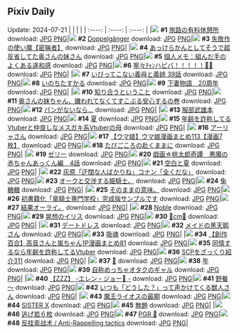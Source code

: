 ## Pixiv Daily
Update: 2024-07-21
|      |      |      |
| :----: | :----: | :----: |
|![](https://pixiv.microyu.workers.dev/c/240x480/img-master/img/2024/07/19/07/30/01/120658373_p0_master1200.jpg) **#1** [旅路の有料休憩所](https://www.pixiv.net/artworks/120658373) download: [JPG](https://pixiv.microyu.workers.dev/img-original/img/2024/07/19/07/30/01/120658373_p0.jpg) [PNG](https://pixiv.microyu.workers.dev/img-original/img/2024/07/19/07/30/01/120658373_p0.png)|![](https://pixiv.microyu.workers.dev/c/240x480/img-master/img/2024/07/20/00/56/03/120680672_p0_master1200.jpg) **#2** [Doppelgänger](https://www.pixiv.net/artworks/120680672) download: [JPG](https://pixiv.microyu.workers.dev/img-original/img/2024/07/20/00/56/03/120680672_p0.jpg) [PNG](https://pixiv.microyu.workers.dev/img-original/img/2024/07/20/00/56/03/120680672_p0.png)|![](https://pixiv.microyu.workers.dev/c/240x480/img-master/img/2024/07/20/10/52/20/120688999_p0_master1200.jpg) **#3** [失敗作の使い魔【密猟者】](https://www.pixiv.net/artworks/120688999) download: [JPG](https://pixiv.microyu.workers.dev/img-original/img/2024/07/20/10/52/20/120688999_p0.jpg) [PNG](https://pixiv.microyu.workers.dev/img-original/img/2024/07/20/10/52/20/120688999_p0.png)|
|![](https://pixiv.microyu.workers.dev/c/240x480/img-master/img/2024/07/19/00/06/11/120651804_p0_master1200.jpg) **#4** [あっけらかんとしてそうで超反省してた奥さんの妹さん](https://www.pixiv.net/artworks/120651804) download: [JPG](https://pixiv.microyu.workers.dev/img-original/img/2024/07/19/00/06/11/120651804_p0.jpg) [PNG](https://pixiv.microyu.workers.dev/img-original/img/2024/07/19/00/06/11/120651804_p0.png)|![](https://pixiv.microyu.workers.dev/c/240x480/img-master/img/2024/07/20/06/00/11/120684873_p0_master1200.jpg) **#5** [個人メモ：組んだ手のよくある違和感](https://www.pixiv.net/artworks/120684873) download: [JPG](https://pixiv.microyu.workers.dev/img-original/img/2024/07/20/06/00/11/120684873_p0.jpg) [PNG](https://pixiv.microyu.workers.dev/img-original/img/2024/07/20/06/00/11/120684873_p0.png)|![](https://pixiv.microyu.workers.dev/c/240x480/img-master/img/2024/07/20/00/00/01/120678469_p0_master1200.jpg) **#6** [寧々ﾁｬﾝハピバ！！！！！🎂🎉](https://www.pixiv.net/artworks/120678469) download: [JPG](https://pixiv.microyu.workers.dev/img-original/img/2024/07/20/00/00/01/120678469_p0.jpg) [PNG](https://pixiv.microyu.workers.dev/img-original/img/2024/07/20/00/00/01/120678469_p0.png)|
|![](https://pixiv.microyu.workers.dev/c/240x480/img-master/img/2024/07/20/00/05/59/120679121_p0_master1200.jpg) **#7** [いびってこない義母と義姉  39話](https://www.pixiv.net/artworks/120679121) download: [JPG](https://pixiv.microyu.workers.dev/img-original/img/2024/07/20/00/05/59/120679121_p0.jpg) [PNG](https://pixiv.microyu.workers.dev/img-original/img/2024/07/20/00/05/59/120679121_p0.png)|![](https://pixiv.microyu.workers.dev/c/240x480/img-master/img/2024/07/20/00/00/30/120678617_p0_master1200.jpg) **#8** [いのちたすかる](https://www.pixiv.net/artworks/120678617) download: [JPG](https://pixiv.microyu.workers.dev/img-original/img/2024/07/20/00/00/30/120678617_p0.jpg) [PNG](https://pixiv.microyu.workers.dev/img-original/img/2024/07/20/00/00/30/120678617_p0.png)|![](https://pixiv.microyu.workers.dev/c/240x480/img-master/img/2024/07/19/07/31/47/120658411_p0_master1200.jpg) **#9** [下妻物語　20周年](https://www.pixiv.net/artworks/120658411) download: [JPG](https://pixiv.microyu.workers.dev/img-original/img/2024/07/19/07/31/47/120658411_p0.jpg) [PNG](https://pixiv.microyu.workers.dev/img-original/img/2024/07/19/07/31/47/120658411_p0.png)|
|![](https://pixiv.microyu.workers.dev/c/240x480/img-master/img/2024/07/20/19/44/29/120700490_p0_master1200.jpg) **#10** [知り合うということ](https://www.pixiv.net/artworks/120700490) download: [JPG](https://pixiv.microyu.workers.dev/img-original/img/2024/07/20/19/44/29/120700490_p0.jpg) [PNG](https://pixiv.microyu.workers.dev/img-original/img/2024/07/20/19/44/29/120700490_p0.png)|![](https://pixiv.microyu.workers.dev/c/240x480/img-master/img/2024/07/19/20/07/08/120671220_p0_master1200.jpg) **#11** [奥さんの妹ちゃん、嫌われてなくてすこぶる安心するの巻](https://www.pixiv.net/artworks/120671220) download: [JPG](https://pixiv.microyu.workers.dev/img-original/img/2024/07/19/20/07/08/120671220_p0.jpg) [PNG](https://pixiv.microyu.workers.dev/img-original/img/2024/07/19/20/07/08/120671220_p0.png)|![](https://pixiv.microyu.workers.dev/c/240x480/img-master/img/2024/07/19/18/00/15/120667845_p0_master1200.jpg) **#12** [パンがないなら...](https://www.pixiv.net/artworks/120667845) download: [JPG](https://pixiv.microyu.workers.dev/img-original/img/2024/07/19/18/00/15/120667845_p0.jpg) [PNG](https://pixiv.microyu.workers.dev/img-original/img/2024/07/19/18/00/15/120667845_p0.png)|
|![](https://pixiv.microyu.workers.dev/c/240x480/img-master/img/2024/07/20/00/01/04/120678737_p0_master1200.jpg) **#13** [服部武雄本](https://www.pixiv.net/artworks/120678737) download: [JPG](https://pixiv.microyu.workers.dev/img-original/img/2024/07/20/00/01/04/120678737_p0.jpg) [PNG](https://pixiv.microyu.workers.dev/img-original/img/2024/07/20/00/01/04/120678737_p0.png)|![](https://pixiv.microyu.workers.dev/c/240x480/img-master/img/2024/07/19/00/00/08/120651334_p0_master1200.jpg) **#14** [夏](https://www.pixiv.net/artworks/120651334) download: [JPG](https://pixiv.microyu.workers.dev/img-original/img/2024/07/19/00/00/08/120651334_p0.jpg) [PNG](https://pixiv.microyu.workers.dev/img-original/img/2024/07/19/00/00/08/120651334_p0.png)|![](https://pixiv.microyu.workers.dev/c/240x480/img-master/img/2024/07/19/21/08/16/120673010_p0_master1200.jpg) **#15** [年齢を詐称してるVtuberと仲良しなメスガキ系Vtuberの母](https://www.pixiv.net/artworks/120673010) download: [JPG](https://pixiv.microyu.workers.dev/img-original/img/2024/07/19/21/08/16/120673010_p0.jpg) [PNG](https://pixiv.microyu.workers.dev/img-original/img/2024/07/19/21/08/16/120673010_p0.png)|
|![](https://pixiv.microyu.workers.dev/c/240x480/img-master/img/2024/07/19/00/02/41/120651659_p0_master1200.jpg) **#16** [アーリャさん](https://www.pixiv.net/artworks/120651659) download: [JPG](https://pixiv.microyu.workers.dev/img-original/img/2024/07/19/00/02/41/120651659_p0.jpg) [PNG](https://pixiv.microyu.workers.dev/img-original/img/2024/07/19/00/02/41/120651659_p0.png)|![](https://pixiv.microyu.workers.dev/c/240x480/img-master/img/2024/07/19/00/43/58/120652920_p0_master1200.jpg) **#17** [【ウマ娘】ウマ娘漫画まとめ113【漫画7枚】](https://www.pixiv.net/artworks/120652920) download: [JPG](https://pixiv.microyu.workers.dev/img-original/img/2024/07/19/00/43/58/120652920_p0.jpg) [PNG](https://pixiv.microyu.workers.dev/img-original/img/2024/07/19/00/43/58/120652920_p0.png)|![](https://pixiv.microyu.workers.dev/c/240x480/img-master/img/2024/07/19/18/55/08/120669227_p0_master1200.jpg) **#18** [たびごころの赴くままに](https://www.pixiv.net/artworks/120669227) download: [JPG](https://pixiv.microyu.workers.dev/img-original/img/2024/07/19/18/55/08/120669227_p0.jpg) [PNG](https://pixiv.microyu.workers.dev/img-original/img/2024/07/19/18/55/08/120669227_p0.png)|
|![](https://pixiv.microyu.workers.dev/c/240x480/img-master/img/2024/07/19/20/30/03/120671825_p0_master1200.jpg) **#19** [ゼリー](https://www.pixiv.net/artworks/120671825) download: [JPG](https://pixiv.microyu.workers.dev/img-original/img/2024/07/19/20/30/03/120671825_p0.jpg) [PNG](https://pixiv.microyu.workers.dev/img-original/img/2024/07/19/20/30/03/120671825_p0.png)|![](https://pixiv.microyu.workers.dev/c/240x480/img-master/img/2024/07/20/00/35/51/120680106_p0_master1200.jpg) **#20** [戯画☆桃太郎奇譚　悪魔の赤ちゃんあっくん編　4話](https://www.pixiv.net/artworks/120680106) download: [JPG](https://pixiv.microyu.workers.dev/img-original/img/2024/07/20/00/35/51/120680106_p0.jpg) [PNG](https://pixiv.microyu.workers.dev/img-original/img/2024/07/20/00/35/51/120680106_p0.png)|![](https://pixiv.microyu.workers.dev/c/240x480/img-master/img/2024/07/19/19/30/12/120670172_p0_master1200.jpg) **#21** [空白と夏](https://www.pixiv.net/artworks/120670172) download: [JPG](https://pixiv.microyu.workers.dev/img-original/img/2024/07/19/19/30/12/120670172_p0.jpg) [PNG](https://pixiv.microyu.workers.dev/img-original/img/2024/07/19/19/30/12/120670172_p0.png)|
|![](https://pixiv.microyu.workers.dev/c/240x480/img-master/img/2024/07/19/17/45/31/120667514_p0_master1200.jpg) **#22** [灰原「迂闊な人ばかりね」コナン「全くだな」](https://www.pixiv.net/artworks/120667514) download: [JPG](https://pixiv.microyu.workers.dev/img-original/img/2024/07/19/17/45/31/120667514_p0.jpg) [PNG](https://pixiv.microyu.workers.dev/img-original/img/2024/07/19/17/45/31/120667514_p0.png)|![](https://pixiv.microyu.workers.dev/c/240x480/img-master/img/2024/07/20/00/42/20/120680287_p0_master1200.jpg) **#23** [オークと交渉する姫騎士。](https://www.pixiv.net/artworks/120680287) download: [JPG](https://pixiv.microyu.workers.dev/img-original/img/2024/07/20/00/42/20/120680287_p0.jpg) [PNG](https://pixiv.microyu.workers.dev/img-original/img/2024/07/20/00/42/20/120680287_p0.png)|![](https://pixiv.microyu.workers.dev/c/240x480/img-master/img/2024/07/19/18/03/10/120668043_p0_master1200.jpg) **#24** [兔糖糖](https://www.pixiv.net/artworks/120668043) download: [JPG](https://pixiv.microyu.workers.dev/img-original/img/2024/07/19/18/03/10/120668043_p0.jpg) [PNG](https://pixiv.microyu.workers.dev/img-original/img/2024/07/19/18/03/10/120668043_p0.png)|
|![](https://pixiv.microyu.workers.dev/c/240x480/img-master/img/2024/07/20/20/12/10/120701300_p0_master1200.jpg) **#25** [そのままの意味。](https://www.pixiv.net/artworks/120701300) download: [JPG](https://pixiv.microyu.workers.dev/img-original/img/2024/07/20/20/12/10/120701300_p0.jpg) [PNG](https://pixiv.microyu.workers.dev/img-original/img/2024/07/20/20/12/10/120701300_p0.png)|![](https://pixiv.microyu.workers.dev/c/240x480/img-master/img/2024/07/19/13/27/26/120663074_p0_master1200.jpg) **#26** [初書籍化「竜騎士専門学校」完成版サンプルです](https://www.pixiv.net/artworks/120663074) download: [JPG](https://pixiv.microyu.workers.dev/img-original/img/2024/07/19/13/27/26/120663074_p0.jpg) [PNG](https://pixiv.microyu.workers.dev/img-original/img/2024/07/19/13/27/26/120663074_p0.png)|![](https://pixiv.microyu.workers.dev/c/240x480/img-master/img/2024/07/20/15/18/22/120694176_p0_master1200.jpg) **#27** [結果オーライ。](https://www.pixiv.net/artworks/120694176) download: [JPG](https://pixiv.microyu.workers.dev/img-original/img/2024/07/20/15/18/22/120694176_p0.jpg) [PNG](https://pixiv.microyu.workers.dev/img-original/img/2024/07/20/15/18/22/120694176_p0.png)|
|![](https://pixiv.microyu.workers.dev/c/240x480/img-master/img/2024/07/19/00/00/03/120651309_p0_master1200.jpg) **#28** [Noble](https://www.pixiv.net/artworks/120651309) download: [JPG](https://pixiv.microyu.workers.dev/img-original/img/2024/07/19/00/00/03/120651309_p0.jpg) [PNG](https://pixiv.microyu.workers.dev/img-original/img/2024/07/19/00/00/03/120651309_p0.png)|![](https://pixiv.microyu.workers.dev/c/240x480/img-master/img/2024/07/19/00/00/31/120651448_p0_master1200.jpg) **#29** [晃想のイリス](https://www.pixiv.net/artworks/120651448) download: [JPG](https://pixiv.microyu.workers.dev/img-original/img/2024/07/19/00/00/31/120651448_p0.jpg) [PNG](https://pixiv.microyu.workers.dev/img-original/img/2024/07/19/00/00/31/120651448_p0.png)|![](https://pixiv.microyu.workers.dev/c/240x480/img-master/img/2024/07/19/21/34/10/120673766_p0_master1200.jpg) **#30** [🔹cm🔹](https://www.pixiv.net/artworks/120673766) download: [JPG](https://pixiv.microyu.workers.dev/img-original/img/2024/07/19/21/34/10/120673766_p0.jpg) [PNG](https://pixiv.microyu.workers.dev/img-original/img/2024/07/19/21/34/10/120673766_p0.png)|
|![](https://pixiv.microyu.workers.dev/c/240x480/img-master/img/2024/07/20/15/04/58/120693925_p0_master1200.jpg) **#31** [デートドレス](https://www.pixiv.net/artworks/120693925) download: [JPG](https://pixiv.microyu.workers.dev/img-original/img/2024/07/20/15/04/58/120693925_p0.jpg) [PNG](https://pixiv.microyu.workers.dev/img-original/img/2024/07/20/15/04/58/120693925_p0.png)|![](https://pixiv.microyu.workers.dev/c/240x480/img-master/img/2024/07/19/18/00/09/120667816_p0_master1200.jpg) **#32** [メイドの黑天鹅さん](https://www.pixiv.net/artworks/120667816) download: [JPG](https://pixiv.microyu.workers.dev/img-original/img/2024/07/19/18/00/09/120667816_p0.jpg) [PNG](https://pixiv.microyu.workers.dev/img-original/img/2024/07/19/18/00/09/120667816_p0.png)|![](https://pixiv.microyu.workers.dev/c/240x480/img-master/img/2024/07/19/07/04/25/120658081_p0_master1200.jpg) **#33** [吸魂](https://www.pixiv.net/artworks/120658081) download: [JPG](https://pixiv.microyu.workers.dev/img-original/img/2024/07/19/07/04/25/120658081_p0.jpg) [PNG](https://pixiv.microyu.workers.dev/img-original/img/2024/07/19/07/04/25/120658081_p0.png)|
|![](https://pixiv.microyu.workers.dev/c/240x480/img-master/img/2024/07/20/00/02/11/120678858_p0_master1200.jpg) **#34** [【創作百合】高音さんと嵐ちゃん1P漫画まとめ81](https://www.pixiv.net/artworks/120678858) download: [JPG](https://pixiv.microyu.workers.dev/img-original/img/2024/07/20/00/02/11/120678858_p0.jpg) [PNG](https://pixiv.microyu.workers.dev/img-original/img/2024/07/20/00/02/11/120678858_p0.png)|![](https://pixiv.microyu.workers.dev/c/240x480/img-master/img/2024/07/20/20/56/52/120702768_p0_master1200.jpg) **#35** [同情するなら年齢を詐称してるVtuber](https://www.pixiv.net/artworks/120702768) download: [JPG](https://pixiv.microyu.workers.dev/img-original/img/2024/07/20/20/56/52/120702768_p0.jpg) [PNG](https://pixiv.microyu.workers.dev/img-original/img/2024/07/20/20/56/52/120702768_p0.png)|![](https://pixiv.microyu.workers.dev/c/240x480/img-master/img/2024/07/20/21/00/32/120702967_p0_master1200.jpg) **#36** [SCPをざっくり紹介311](https://www.pixiv.net/artworks/120702967) download: [JPG](https://pixiv.microyu.workers.dev/img-original/img/2024/07/20/21/00/32/120702967_p0.jpg) [PNG](https://pixiv.microyu.workers.dev/img-original/img/2024/07/20/21/00/32/120702967_p0.png)|
|![](https://pixiv.microyu.workers.dev/c/240x480/img-master/img/2024/07/19/00/02/16/120651634_p0_master1200.jpg) **#37** [🤍](https://www.pixiv.net/artworks/120651634) download: [JPG](https://pixiv.microyu.workers.dev/img-original/img/2024/07/19/00/02/16/120651634_p0.jpg) [PNG](https://pixiv.microyu.workers.dev/img-original/img/2024/07/19/00/02/16/120651634_p0.png)|![](https://pixiv.microyu.workers.dev/c/240x480/img-master/img/2024/07/19/18/00/10/120667820_p0_master1200.jpg) **#38** [年](https://www.pixiv.net/artworks/120667820) download: [JPG](https://pixiv.microyu.workers.dev/img-original/img/2024/07/19/18/00/10/120667820_p0.jpg) [PNG](https://pixiv.microyu.workers.dev/img-original/img/2024/07/19/18/00/10/120667820_p0.png)|![](https://pixiv.microyu.workers.dev/c/240x480/img-master/img/2024/07/20/19/17/18/120699801_p0_master1200.jpg) **#39** [自称めっちゃオタクのギャル](https://www.pixiv.net/artworks/120699801) download: [JPG](https://pixiv.microyu.workers.dev/img-original/img/2024/07/20/19/17/18/120699801_p0.jpg) [PNG](https://pixiv.microyu.workers.dev/img-original/img/2024/07/20/19/17/18/120699801_p0.png)|
|![](https://pixiv.microyu.workers.dev/c/240x480/img-master/img/2024/07/19/17/30/04/120667198_p0_master1200.jpg) **#40** [【ZZZ】 -エレン・ジョー🦈 -](https://www.pixiv.net/artworks/120667198) download: [JPG](https://pixiv.microyu.workers.dev/img-original/img/2024/07/19/17/30/04/120667198_p0.jpg) [PNG](https://pixiv.microyu.workers.dev/img-original/img/2024/07/19/17/30/04/120667198_p0.png)|![](https://pixiv.microyu.workers.dev/c/240x480/img-master/img/2024/07/19/14/27/00/120664009_p0_master1200.jpg) **#41** [野餐～](https://www.pixiv.net/artworks/120664009) download: [JPG](https://pixiv.microyu.workers.dev/img-original/img/2024/07/19/14/27/00/120664009_p0.jpg) [PNG](https://pixiv.microyu.workers.dev/img-original/img/2024/07/19/14/27/00/120664009_p0.png)|![](https://pixiv.microyu.workers.dev/c/240x480/img-master/img/2024/07/20/17/25/45/120696887_p0_master1200.jpg) **#42** [いつも「どうした？」って声かけてくる獣人さん](https://www.pixiv.net/artworks/120696887) download: [JPG](https://pixiv.microyu.workers.dev/img-original/img/2024/07/20/17/25/45/120696887_p0.jpg) [PNG](https://pixiv.microyu.workers.dev/img-original/img/2024/07/20/17/25/45/120696887_p0.png)|
|![](https://pixiv.microyu.workers.dev/c/240x480/img-master/img/2024/07/20/00/14/31/120679422_p0_master1200.jpg) **#43** [魔王ライオスの最期](https://www.pixiv.net/artworks/120679422) download: [JPG](https://pixiv.microyu.workers.dev/img-original/img/2024/07/20/00/14/31/120679422_p0.jpg) [PNG](https://pixiv.microyu.workers.dev/img-original/img/2024/07/20/00/14/31/120679422_p0.png)|![](https://pixiv.microyu.workers.dev/c/240x480/img-master/img/2024/07/19/15/25/14/120664908_p0_master1200.jpg) **#44** [SISTER X](https://www.pixiv.net/artworks/120664908) download: [JPG](https://pixiv.microyu.workers.dev/img-original/img/2024/07/19/15/25/14/120664908_p0.jpg) [PNG](https://pixiv.microyu.workers.dev/img-original/img/2024/07/19/15/25/14/120664908_p0.png)|![](https://pixiv.microyu.workers.dev/c/240x480/img-master/img/2024/07/20/02/43/51/120682712_p0_master1200.jpg) **#45** [無題](https://www.pixiv.net/artworks/120682712) download: [JPG](https://pixiv.microyu.workers.dev/img-original/img/2024/07/20/02/43/51/120682712_p0.jpg) [PNG](https://pixiv.microyu.workers.dev/img-original/img/2024/07/20/02/43/51/120682712_p0.png)|
|![](https://pixiv.microyu.workers.dev/c/240x480/img-master/img/2024/07/20/20/05/42/120701195_p0_master1200.jpg) **#46** [逃げ若６枚](https://www.pixiv.net/artworks/120701195) download: [JPG](https://pixiv.microyu.workers.dev/img-original/img/2024/07/20/20/05/42/120701195_p0.jpg) [PNG](https://pixiv.microyu.workers.dev/img-original/img/2024/07/20/20/05/42/120701195_p0.png)|![](https://pixiv.microyu.workers.dev/c/240x480/img-master/img/2024/07/19/00/02/11/120651626_p0_master1200.jpg) **#47** [PGR 🍰](https://www.pixiv.net/artworks/120651626) download: [JPG](https://pixiv.microyu.workers.dev/img-original/img/2024/07/19/00/02/11/120651626_p0.jpg) [PNG](https://pixiv.microyu.workers.dev/img-original/img/2024/07/19/00/02/11/120651626_p0.png)|![](https://pixiv.microyu.workers.dev/c/240x480/img-master/img/2024/07/19/07/30/12/120658390_p0_master1200.jpg) **#48** [反挂索战术 / Anti-Rappelling tactics](https://www.pixiv.net/artworks/120658390) download: [JPG](https://pixiv.microyu.workers.dev/img-original/img/2024/07/19/07/30/12/120658390_p0.jpg) [PNG](https://pixiv.microyu.workers.dev/img-original/img/2024/07/19/07/30/12/120658390_p0.png)|
